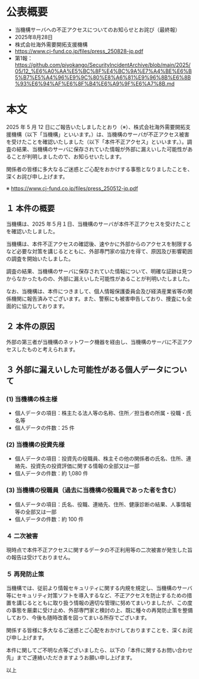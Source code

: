 # 公表概要
- 当機構サーバへの不正アクセスについてのお知らせとお詫び（最終報） 
- 2025年8月28日
- 株式会社海外需要開拓支援機構
- https://www.cj-fund.co.jp/files/press_250828-jp.pdf
- 第1報：https://github.com/piyokango/SecurityIncidentArchive/blob/main/2025/05/12_%E6%A0%AA%E5%BC%8F%E4%BC%9A%E7%A4%BE%E6%B5%B7%E5%A4%96%E9%9C%80%E8%A6%81%E9%96%8B%E6%8B%93%E6%94%AF%E6%8F%B4%E6%A9%9F%E6%A7%8B.md

# 本文
2025 年 5 月 12 日にご報告いたしましたとおり（※）、株式会社海外需要開拓支援機構（以下「当機構」といいます。）は、当機構のサーバが不正アクセス被害を受けたことを確認いたしました（以下「本件不正アクセス」といいます。）。調査の結果、当機構のサーバに保存されていた情報が外部に漏えいした可能性があることが判明しましたので、お知らせいたします。

関係者の皆様に多大なるご迷惑とご心配をおかけする事態となりましたことを、深くお詫び申し上げます。

※ https://www.cj-fund.co.jp/files/press_250512-jp.pdf

## １ 本件の概要
当機構は、2025 年５月１日、当機構のサーバが本件不正アクセスを受けたことを確認いたしました。

当機構は、本件不正アクセスの確認後、速やかに外部からのアクセスを制限するなど必要な対策を講じるとともに、外部専門家の協力を得て、原因及び影響範囲の調査を開始いたしました。

調査の結果、当機構のサーバに保存されていた情報について、明確な証跡は見つからなかったものの、外部に漏えいした可能性があることが判明いたしました。

なお、当機構は、本件につきまして、個人情報保護委員会及び経済産業省等の関係機関に報告済みでございます。また、警察にも被害申告しており、捜査にも全面的に協力しております。

## ２ 本件の原因
外部の第三者が当機構のネットワーク機器を経由し、当機構のサーバに不正アクセスしたものと考えられます。

## ３ 外部に漏えいした可能性がある個人データについて
### (1) 当機構の株主様
- 個人データの項目：株主たる法人等の名称、住所／担当者の所属・役職・氏名等
- 個人データの件数：25 件
### (2) 当機構の投資先様
- 個人データの項目：投資先の役職員、株主その他の関係者の氏名、住所、連絡先、投資先の投資評価に関する情報の全部又は一部
- 個人データの件数：約 1,080 件
### (3) 当機構の役職員（過去に当機構の役職員であった者を含む）
- 個人データの項目：氏名、役職、連絡先、住所、健康診断の結果、人事情報等の全部又は一部
- 個人データの件数：約 100 件

### ４ 二次被害
現時点で本件不正アクセスに関するデータの不正利用等の二次被害が発生した旨の報告は受けておりません。

### ５ 再発防止策
当機構では、従前より情報セキュリティに関する内規を規定し、当機構のサーバ等にセキュリティ対策ソフトを導入するなど、不正アクセスを防止するための措置を講じるとともに取り扱う情報の適切な管理に努めてまいりましたが、この度の事態を厳粛に受け止め、外部専門家と検討の上、既に種々の再発防止策を整備しており、今後も随時改善を図ってまいる所存でございます。

関係する皆様に多大なるご迷惑とご心配をおかけしておりますことを、深くお詫び申し上げます。

本件に関してご不明な点等ございましたら、以下の「本件に関するお問い合わせ先」までご連絡いただきますようお願い申し上げます。

以上

